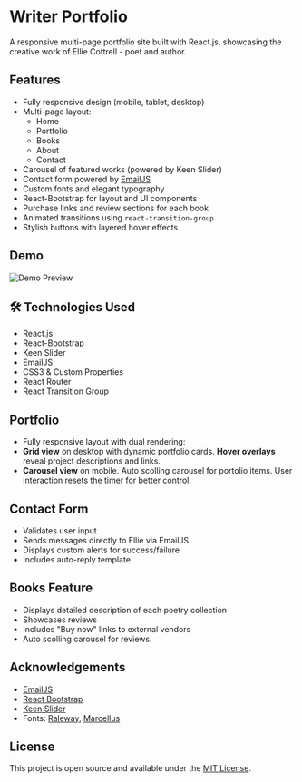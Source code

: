 # Writer Portfolio

A responsive multi-page portfolio site built with React.js, showcasing the creative work of Ellie Cottrell - poet and author.

## Features

- Fully responsive design (mobile, tablet, desktop)
- Multi-page layout:
  - Home
  - Portfolio
  - Books
  - About
  - Contact
- Carousel of featured works (powered by Keen Slider)
- Contact form powered by [EmailJS](https://www.emailjs.com/)
- Custom fonts and elegant typography
- React-Bootstrap for layout and UI components
- Purchase links and review sections for each book
- Animated transitions using `react-transition-group`
- Stylish buttons with layered hover effects

## Demo

![Demo Preview](./src/assets/videos/preview.gif)

## 🛠 Technologies Used

- React.js
- React-Bootstrap
- Keen Slider
- EmailJS
- CSS3 & Custom Properties
- React Router
- React Transition Group

## Portfolio

- Fully responsive layout with dual rendering:
- **Grid view** on desktop with dynamic portfolio cards. **Hover overlays** reveal project descriptions and links.
- **Carousel view** on mobile. Auto scolling carousel for portolio items. User interaction resets the timer for better control.


## Contact Form

- Validates user input
- Sends messages directly to Ellie via EmailJS
- Displays custom alerts for success/failure
- Includes auto-reply template

## Books Feature

- Displays detailed description of each poetry collection
- Showcases reviews
- Includes "Buy now" links to external vendors
- Auto scolling carousel for reviews.


## Acknowledgements

- [EmailJS](https://www.emailjs.com/)
- [React Bootstrap](https://react-bootstrap.github.io/)
- [Keen Slider](https://keen-slider.io/)
- Fonts: [Raleway](https://fonts.google.com/specimen/Raleway), [Marcellus](https://fonts.google.com/specimen/Marcellus)

## License

This project is open source and available under the [MIT License](LICENSE).


